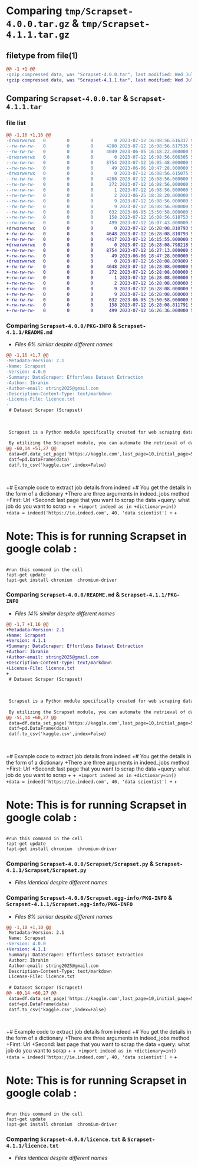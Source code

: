 # Comparing `tmp/Scrapset-4.0.0.tar.gz` & `tmp/Scrapset-4.1.1.tar.gz`

## filetype from file(1)

```diff
@@ -1 +1 @@
-gzip compressed data, was "Scrapset-4.0.0.tar", last modified: Wed Jul 12 16:08:56 2023, max compression
+gzip compressed data, was "Scrapset-4.1.1.tar", last modified: Wed Jul 12 16:28:08 2023, max compression
```

## Comparing `Scrapset-4.0.0.tar` & `Scrapset-4.1.1.tar`

### file list

```diff
@@ -1,16 +1,16 @@
-drwxrwxrwx   0        0        0        0 2023-07-12 16:08:56.616337 Scrapset-4.0.0/
--rw-rw-rw-   0        0        0     4280 2023-07-12 16:08:56.617535 Scrapset-4.0.0/PKG-INFO
--rw-rw-rw-   0        0        0     4049 2023-06-05 16:18:22.000000 Scrapset-4.0.0/README.md
-drwxrwxrwx   0        0        0        0 2023-07-12 16:08:56.606305 Scrapset-4.0.0/Scrapset/
--rw-rw-rw-   0        0        0     8754 2023-07-12 16:05:48.000000 Scrapset-4.0.0/Scrapset/Scrapset.py
--rw-rw-rw-   0        0        0       49 2023-06-06 18:47:28.000000 Scrapset-4.0.0/Scrapset/__init__.py
-drwxrwxrwx   0        0        0        0 2023-07-12 16:08:56.615075 Scrapset-4.0.0/Scrapset.egg-info/
--rw-rw-rw-   0        0        0     4280 2023-07-12 16:08:56.000000 Scrapset-4.0.0/Scrapset.egg-info/PKG-INFO
--rw-rw-rw-   0        0        0      272 2023-07-12 16:08:56.000000 Scrapset-4.0.0/Scrapset.egg-info/SOURCES.txt
--rw-rw-rw-   0        0        0        1 2023-07-12 16:08:56.000000 Scrapset-4.0.0/Scrapset.egg-info/dependency_links.txt
--rw-rw-rw-   0        0        0        2 2023-06-25 18:38:20.000000 Scrapset-4.0.0/Scrapset.egg-info/not-zip-safe
--rw-rw-rw-   0        0        0        9 2023-07-12 16:08:56.000000 Scrapset-4.0.0/Scrapset.egg-info/requires.txt
--rw-rw-rw-   0        0        0        9 2023-07-12 16:08:56.000000 Scrapset-4.0.0/Scrapset.egg-info/top_level.txt
--rw-rw-rw-   0        0        0      632 2023-06-05 15:50:58.000000 Scrapset-4.0.0/licence.txt
--rw-rw-rw-   0        0        0      158 2023-07-12 16:08:56.618753 Scrapset-4.0.0/setup.cfg
--rw-rw-rw-   0        0        0      499 2023-07-12 16:07:43.000000 Scrapset-4.0.0/setup.py
+drwxrwxrwx   0        0        0        0 2023-07-12 16:28:08.810793 Scrapset-4.1.1/
+-rw-rw-rw-   0        0        0     4648 2023-07-12 16:28:08.810793 Scrapset-4.1.1/PKG-INFO
+-rw-rw-rw-   0        0        0     4417 2023-07-12 16:15:55.000000 Scrapset-4.1.1/README.md
+drwxrwxrwx   0        0        0        0 2023-07-12 16:28:08.798218 Scrapset-4.1.1/Scrapset/
+-rw-rw-rw-   0        0        0     8754 2023-07-12 16:27:13.000000 Scrapset-4.1.1/Scrapset/Scrapset.py
+-rw-rw-rw-   0        0        0       49 2023-06-06 18:47:28.000000 Scrapset-4.1.1/Scrapset/__init__.py
+drwxrwxrwx   0        0        0        0 2023-07-12 16:28:08.809809 Scrapset-4.1.1/Scrapset.egg-info/
+-rw-rw-rw-   0        0        0     4648 2023-07-12 16:28:08.000000 Scrapset-4.1.1/Scrapset.egg-info/PKG-INFO
+-rw-rw-rw-   0        0        0      272 2023-07-12 16:28:08.000000 Scrapset-4.1.1/Scrapset.egg-info/SOURCES.txt
+-rw-rw-rw-   0        0        0        1 2023-07-12 16:28:08.000000 Scrapset-4.1.1/Scrapset.egg-info/dependency_links.txt
+-rw-rw-rw-   0        0        0        2 2023-07-12 16:28:08.000000 Scrapset-4.1.1/Scrapset.egg-info/not-zip-safe
+-rw-rw-rw-   0        0        0        9 2023-07-12 16:28:08.000000 Scrapset-4.1.1/Scrapset.egg-info/requires.txt
+-rw-rw-rw-   0        0        0        9 2023-07-12 16:28:08.000000 Scrapset-4.1.1/Scrapset.egg-info/top_level.txt
+-rw-rw-rw-   0        0        0      632 2023-06-05 15:50:58.000000 Scrapset-4.1.1/licence.txt
+-rw-rw-rw-   0        0        0      158 2023-07-12 16:28:08.811791 Scrapset-4.1.1/setup.cfg
+-rw-rw-rw-   0        0        0      499 2023-07-12 16:26:36.000000 Scrapset-4.1.1/setup.py
```

### Comparing `Scrapset-4.0.0/PKG-INFO` & `Scrapset-4.1.1/README.md`

 * *Files 6% similar despite different names*

```diff
@@ -1,16 +1,7 @@
-Metadata-Version: 2.1
-Name: Scrapset
-Version: 4.0.0
-Summary: DataScraper: Effortless Dataset Extraction
-Author: Ibrahim
-Author-email: string2025@gmail.com
-Description-Content-Type: text/markdown
-License-File: licence.txt
-
 # Dataset Scraper (Scrapset)
 
 
 
 Scrapset is a Python module specifically created for web scraping data from websites like Kaggle and Data.gov. It simplifies the task of extracting dataset information such as titles, upvotes (for Kaggle), and recent views (for Data.gov).
 
 By utilizing the Scrapset module, you can automate the retrieval of dataset details from these platforms. This can be beneficial for various purposes such as data analysis, research, or developing machine learning models. The module employs the Selenium library to interact with the websites and extract the desired data.
@@ -60,14 +51,27 @@
 data=df.data_set_page('https://kaggle.com',last_page=10,initial_page=5)
 datf=pd.DataFrame(data)
 datf.to_csv('kaggle.csv',index=False)
 
 
 ```
 
+# Example code to extract job details from indeed 
+# You get the details in the form of a dictionary
+There are three arguments in indeed_jobs method 
+First: Url
+Second: last page that you want to scrap the data
+query: what job do you want to scrap
+
+```
+import indeed as in
+dictionary=in()
+data = indeed('https://ie.indeed.com', 40, 'data scientist')
+```
+
 #  Note:  This is for running Scrapset in google colab : 
 
 ```
 
 #run this command in the cell 
 !apt-get update
 !apt-get install chromium  chromium-driver
```

### Comparing `Scrapset-4.0.0/README.md` & `Scrapset-4.1.1/PKG-INFO`

 * *Files 14% similar despite different names*

```diff
@@ -1,7 +1,16 @@
+Metadata-Version: 2.1
+Name: Scrapset
+Version: 4.1.1
+Summary: DataScraper: Effortless Dataset Extraction
+Author: Ibrahim
+Author-email: string2025@gmail.com
+Description-Content-Type: text/markdown
+License-File: licence.txt
+
 # Dataset Scraper (Scrapset)
 
 
 
 Scrapset is a Python module specifically created for web scraping data from websites like Kaggle and Data.gov. It simplifies the task of extracting dataset information such as titles, upvotes (for Kaggle), and recent views (for Data.gov).
 
 By utilizing the Scrapset module, you can automate the retrieval of dataset details from these platforms. This can be beneficial for various purposes such as data analysis, research, or developing machine learning models. The module employs the Selenium library to interact with the websites and extract the desired data.
@@ -51,14 +60,27 @@
 data=df.data_set_page('https://kaggle.com',last_page=10,initial_page=5)
 datf=pd.DataFrame(data)
 datf.to_csv('kaggle.csv',index=False)
 
 
 ```
 
+# Example code to extract job details from indeed 
+# You get the details in the form of a dictionary
+There are three arguments in indeed_jobs method 
+First: Url
+Second: last page that you want to scrap the data
+query: what job do you want to scrap
+
+```
+import indeed as in
+dictionary=in()
+data = indeed('https://ie.indeed.com', 40, 'data scientist')
+```
+
 #  Note:  This is for running Scrapset in google colab : 
 
 ```
 
 #run this command in the cell 
 !apt-get update
 !apt-get install chromium  chromium-driver
```

### Comparing `Scrapset-4.0.0/Scrapset/Scrapset.py` & `Scrapset-4.1.1/Scrapset/Scrapset.py`

 * *Files identical despite different names*

### Comparing `Scrapset-4.0.0/Scrapset.egg-info/PKG-INFO` & `Scrapset-4.1.1/Scrapset.egg-info/PKG-INFO`

 * *Files 8% similar despite different names*

```diff
@@ -1,10 +1,10 @@
 Metadata-Version: 2.1
 Name: Scrapset
-Version: 4.0.0
+Version: 4.1.1
 Summary: DataScraper: Effortless Dataset Extraction
 Author: Ibrahim
 Author-email: string2025@gmail.com
 Description-Content-Type: text/markdown
 License-File: licence.txt
 
 # Dataset Scraper (Scrapset)
@@ -60,14 +60,27 @@
 data=df.data_set_page('https://kaggle.com',last_page=10,initial_page=5)
 datf=pd.DataFrame(data)
 datf.to_csv('kaggle.csv',index=False)
 
 
 ```
 
+# Example code to extract job details from indeed 
+# You get the details in the form of a dictionary
+There are three arguments in indeed_jobs method 
+First: Url
+Second: last page that you want to scrap the data
+query: what job do you want to scrap
+
+```
+import indeed as in
+dictionary=in()
+data = indeed('https://ie.indeed.com', 40, 'data scientist')
+```
+
 #  Note:  This is for running Scrapset in google colab : 
 
 ```
 
 #run this command in the cell 
 !apt-get update
 !apt-get install chromium  chromium-driver
```

### Comparing `Scrapset-4.0.0/licence.txt` & `Scrapset-4.1.1/licence.txt`

 * *Files identical despite different names*

